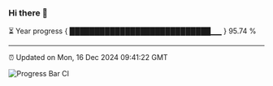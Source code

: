 ### Hi there 👋

⏳ Year progress { ████████████████████████████▁▁ } 95.74 %

---

⏰ Updated on Mon, 16 Dec 2024 09:41:22 GMT

![Progress Bar CI](https://github.com/IshwaranRudhara/GIT-ACTION/workflows/Progress%20Bar%20CI/badge.svg)
